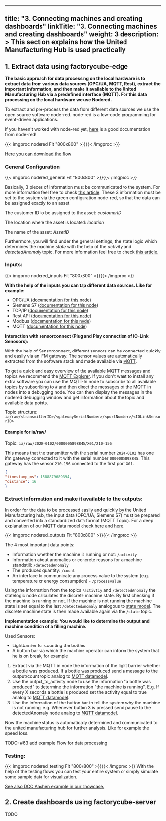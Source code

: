 
---
title: "3. Connecting machines and creating dashboards"
linkTitle: "3. Connecting machines and creating dashboards"
weight: 3
description: >
  This section explains how the United Manufacturing Hub is used practically 
---

## 1. Extract data using factorycube-edge

**The basic approach for data processing on the local hardware is to extract data from various data sources (OPC/UA, MQTT, Rest), extract the important information, and then make it available to the United Manufacturing Hub via a predefined interface (MQTT). For this data processing on the local hardware we use Nodered.**

To extract and pre-process the data from different data sources we use the open source software node-red. node-red is a low-code programming for event-driven applications.

If you haven't worked with node-red yet, [here](https://nodered.org/docs/user-guide/) is a good documentation from node-red!

{{< imgproc nodered Fit "800x800" >}}{{< /imgproc >}}

[Here you can download the flow](/examples/nodered/standard_flow.json)

### General Configuration

{{< imgproc nodered_general Fit "800x800" >}}{{< /imgproc >}}

Basically, 3 pieces of information must be communicated to the system. For more information feel free to check [this article](../../concepts/mqtt/). These 3 information must be set to the system via the green configuration node-red, so that the data can be assigned exactly to an asset

The customer ID to be assigned to the asset: *customerID*

The location where the asset is located: *location*

The name of the asset: *AssetID*

Furthermore, you will find under the general settings, the state logic which determines the machine *state* with the help of the *activity* and *detectedAnomaly* topic. For more information feel free to check [this article.](../../concepts/mqtt/)

### Inputs:
{{< imgproc nodered_inputs Fit "800x800" >}}{{< /imgproc >}}

**With the help of the inputs you can tap different data sources. Like for example:**
- OPC/UA ([documentation for this node](https://flows.nodered.org/node/node-red-contrib-opcua))
- Siemens S7 ([documentation for this node](https://flows.nodered.org/node/node-red-contrib-s7))
- TCP/IP ([documentation for this node](https://flows.nodered.org/flow/bed6f676d088670d7e1bc298943338b5))
- Rest API  ([documentation for this node](https://cookbook.nodered.org/http/create-an-http-endpoint))
- Modbus  ([documentation for this node](https://flows.nodered.org/node/node-red-contrib-modbus))
- MQTT ([documentation for this node](https://cookbook.nodered.org/mqtt/))

**Interaction with sensorconnect (Plug and Play connection of IO-Link Senosors):**

With the help of Sensorconnect, different sensors can be connected quickly and easily via an IFM gateway. The sensor values are automatically extracted from the software stack and made available via [MQTT](http://www.steves-internet-guide.com/mqtt-works/).

To get a quick and easy overview of the available MQTT messages and topics we recommend the [MQTT Explorer](http://mqtt-explorer.com/). If you don't want to install any extra software you can use the MQTT-In node to subscribe to all available topics by subscribing to  `#` and then direct the messages of the MQTT in nodes into a debugging node. You can then display the messages in the nodered debugging window and get information about the topic and available data points.


Topic structure: `ia/raw/<transmitterID>/<gatewaySerialNumber>/<portNumber>/<IOLinkSensorID>`

#### Example for ia/raw/

Topic: `ia/raw/2020-0102/0000005898845/X01/210-156`

This means that the transmitter with the serial number `2020-0102` has one ifm gateway connected to it with the serial number `0000005898845`. This gateway has the sensor `210-156` connected to the first port `X01`.

```json
{
"timestamp_ms": 1588879689394, 
"distance": 16
}
```


### Extract information and make it available to the **outputs**:
In order for the data to be processed easily and quickly by the United Manufacturing hub, the input data (OPC/UA, Siemens S7) must be prepared and converted into a standardized data format (MQTT Topic). For a deep explanation of our MQTT data model check [here](../../concepts/mqtt/) and [here](../../concepts/state).

{{< imgproc nodered_outputs Fit "800x800" >}}{{< /imgproc >}}

The 4 most important data points:
- Information whether the machine is running or not: `/activity`
- Information about anomalies or concrete reasons for a machine standstill: `/detectedAnomaly`
- The produced quantity: `/count`
- An interface to communicate any process value to the system (e.g. temperature or energy consumption) - `/processvalue`

Using the information from the topics `/activtiy` and `/detectedAnomaly` the statelogic node calculates the discrete machine state. By first checking if the machine is running or not. If the machine is not running the machine state is set equal to the last `/detectedAnomaly` analogous to [state model](../../concepts/state). The discrete machine state is then made available again via the `/state` topic.

**Implementation example: You would like to determine the output and machine condition of a filling machine.**

Used Sensors:
- Lightbarrier for counting the bottles 
- A button bar via which the machine operator can inform the system that he is on break, for example

1.  Extract via the MQTT in node the information of the light barrier whether a bottle was produced. If a bottle was produced send a message to the output/count topic analog to [MQTT datamodel](../../concepts/mqtt).
2.  Use the output_to_activity node to use the information "a bottle was produced" to determine the information "the machine is running". E.g. If every X seconds a bottle is produced set the activity equal to true analog to [MQTT datamodel](../../concepts/mqtt/).
3.  Use the information of the button bar to tell the system why the machine is not running. e.g. Whenever button 3 is pressed send pause to the detectedAnomaly node analog to [MQTT datamodel](../../concepts/mqtt).

Now the machine status is automatically determined and communicated to the united manufacturing hub for further analysis. Like for example the speed loss.

TODO: #63 add example Flow for data processing
### Testing:

{{< imgproc nodered_testing Fit "800x800" >}}{{< /imgproc >}}
With the help of the testing flows you can test your entire system or simply simulate some sample data for visualization.

[See also DCC Aachen example in our showcase.](../../examples/dcc-assembly-analytics)

## 2. Create dashboards using factorycube-server

TODO
